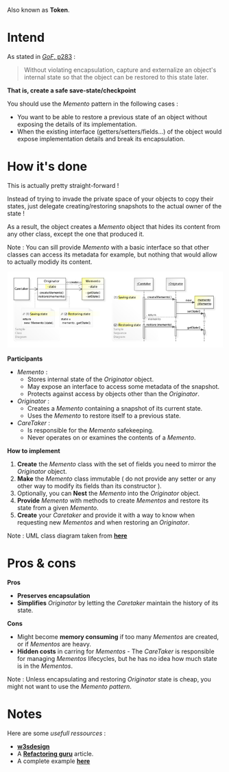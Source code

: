 Also known as **Token**.

# Intend

As stated in [_GoF_, p283](https://fr.wikipedia.org/wiki/Design_Patterns) :
> Without violating encapsulation, capture and externalize an object's internal state so that the object can be restored to this state later.

**That is, create a safe save-state/checkpoint**

You should use the _Memento_ pattern in the following cases :
 - You want to be able to restore a previous state of an object without exposing the details of its implementation.
 - When the existing interface (getters/setters/fields...) of the object would expose implementation details and break its encapsulation.

# How it's done

This is actually pretty straight-forward !

Instead of trying to invade the private space of your objects to copy their states, just delegate creating/restoring snapshots to the actual owner of the state !

As a result, the object creates a _Memento_ object that hides its content from any other class, except the one that produced it.

Note : You can sill provide _Memento_ with a basic interface so that other classes can access its metadata for example, but nothing that would allow to actually modidy its content.

![UML](UML.jpg)

**Participants**

 - _Memento_ :
   - Stores internal state of the _Originator_ object.
   - May expose an interface to access some metadata of the snapshot.
   - Protects against access by objects other than the _Originator_.
 - _Originator_ :
   - Creates a _Memento_ containing a snapshot of its current state.
   - Uses the _Memento_ to restore itself to a previous state.
 - _CareTaker_ :
   - Is responsible for the _Memento_ safekeeping.
   - Never operates on or examines the contents of a _Memento_.

**How to implement**

 1. **Create** the _Memento_ class with the set of fields you need to mirror the _Originator_ object.
 2. **Make** the _Memento_ class immutable ( do not provide any setter or any other way to modify its fields than its constructor ).
 3. Optionally, you can **Nest** the _Memento_ into the _Originator_ object.
 4. **Provide** _Memento_ with methods to create _Mementos_ and restore its state from a given _Memento_.
 5. **Create** your _Caretaker_ and provide it with a way to know when requesting new _Mementos_ and when restoring an _Originator_.


Note : UML class diagram taken from [**here**](https://upload.wikimedia.org/wikipedia/commons/3/38/W3sDesign_Memento_Design_Pattern_UML.jpg)

# Pros & cons

**Pros**

 - **Preserves encapsulation**
 - **Simplifies** _Originator_ by letting the _Caretaker_ maintain the history of its state.

**Cons**

 - Might become **memory consuming** if too many _Mementos_ are created, or if _Mementos_ are heavy.
 - **Hidden costs** in carring for _Mementos_ - The _CareTaker_ is responsible for managing _Mementos_ lifecycles, but he has no idea how much state is in the _Mementos_.

Note : Unless encapsulating and restoring _Originator_ state is cheap, you might not want to use the _Memento pattern_.

# Notes

Here are some _usefull ressources_ :
 - [**w3sdesign**](http://w3sdesign.com/#gf)
 - A [**Refactoring guru**](https://refactoring.guru/design-patterns/memento) article.
 - A complete example [**here**](http://www.vishalchovatiya.com/memento-design-pattern-in-modern-cpp/)